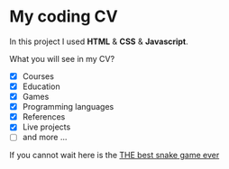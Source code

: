 # My coding CV
In this project I used **HTML** & **CSS** & **Javascript**.

What you will see in my CV?

* [x] Courses
* [x] Education
* [x] Games 
* [x] Programming languages
* [x] References
* [x] Live projects
* [ ] and more ...

If you cannot wait here is the [THE best snake game ever](https://majestic-monstera-e7b0b8.netlify.app/)
